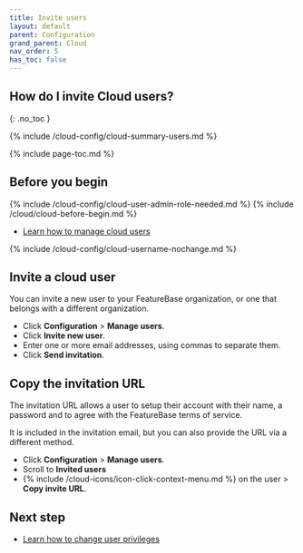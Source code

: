 ```yaml
---
title: Invite users
layout: default
parent: Configuration
grand_parent: Cloud
nav_order: 5
has_toc: false
---
```


## How do I invite Cloud users?
{: .no_toc }

{% include /cloud-config/cloud-summary-users.md %}

{% include page-toc.md %}

## Before you begin

{% include /cloud-config/cloud-user-admin-role-needed.md %}
{% include /cloud/cloud-before-begin.md %}
* [Learn how to manage cloud users](/cloud/cloud-configuration/cloud-users-manage)

{% include /cloud-config/cloud-username-nochange.md %}

## Invite a cloud user

You can invite a new user to your FeatureBase organization, or one that belongs with a different organization.

* Click **Configuration** > **Manage users**.
* Click **Invite new user**.
* Enter one or more email addresses, using commas to separate them.
* Click **Send invitation**.

## Copy the invitation URL

The invitation URL allows a user to setup their account with their name, a password and to agree with the FeatureBase terms of service.

It is included in the invitation email, but you can also provide the URL via a different method.

* Click **Configuration** > **Manage users**.
* Scroll to **Invited users**
* {%  include /cloud-icons/icon-click-context-menu.md %} on the user > **Copy invite URL**.

## Next step

* [Learn how to change user privileges](/cloud/cloud-configuration/cloud-user-edit-role.md)
